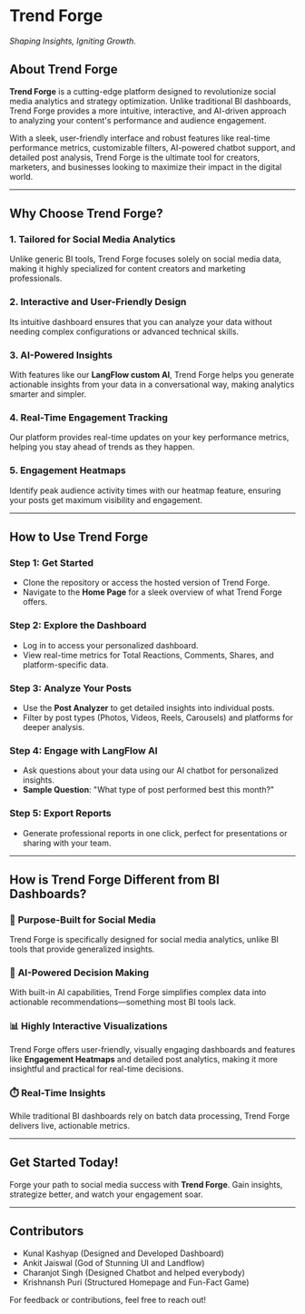 # **Trend Forge**  
*Shaping Insights, Igniting Growth.*  

## **About Trend Forge**  
**Trend Forge** is a cutting-edge platform designed to revolutionize social media analytics and strategy optimization. Unlike traditional BI dashboards, Trend Forge provides a more intuitive, interactive, and AI-driven approach to analyzing your content's performance and audience engagement.  

With a sleek, user-friendly interface and robust features like real-time performance metrics, customizable filters, AI-powered chatbot support, and detailed post analysis, Trend Forge is the ultimate tool for creators, marketers, and businesses looking to maximize their impact in the digital world.  

---

## **Why Choose Trend Forge?**  

### 1. **Tailored for Social Media Analytics**  
Unlike generic BI tools, Trend Forge focuses solely on social media data, making it highly specialized for content creators and marketing professionals.  

### 2. **Interactive and User-Friendly Design**  
Its intuitive dashboard ensures that you can analyze your data without needing complex configurations or advanced technical skills.  

### 3. **AI-Powered Insights**  
With features like our **LangFlow custom AI**, Trend Forge helps you generate actionable insights from your data in a conversational way, making analytics smarter and simpler.  

### 4. **Real-Time Engagement Tracking**  
Our platform provides real-time updates on your key performance metrics, helping you stay ahead of trends as they happen.  

### 5. **Engagement Heatmaps**  
Identify peak audience activity times with our heatmap feature, ensuring your posts get maximum visibility and engagement.  

---

## **How to Use Trend Forge**  

### Step 1: **Get Started**  
- Clone the repository or access the hosted version of Trend Forge.  
- Navigate to the **Home Page** for a sleek overview of what Trend Forge offers.  

### Step 2: **Explore the Dashboard**  
- Log in to access your personalized dashboard.  
- View real-time metrics for Total Reactions, Comments, Shares, and platform-specific data.  

### Step 3: **Analyze Your Posts**  
- Use the **Post Analyzer** to get detailed insights into individual posts.  
- Filter by post types (Photos, Videos, Reels, Carousels) and platforms for deeper analysis.  

### Step 4: **Engage with LangFlow AI**  
- Ask questions about your data using our AI chatbot for personalized insights.  
- **Sample Question**: "What type of post performed best this month?"  

### Step 5: **Export Reports**  
- Generate professional reports in one click, perfect for presentations or sharing with your team.  

---

## **How is Trend Forge Different from BI Dashboards?**  

### 🚀 **Purpose-Built for Social Media**  
Trend Forge is specifically designed for social media analytics, unlike BI tools that provide generalized insights.  

### 🤖 **AI-Powered Decision Making**  
With built-in AI capabilities, Trend Forge simplifies complex data into actionable recommendations—something most BI tools lack.  

### 📊 **Highly Interactive Visualizations**  
Trend Forge offers user-friendly, visually engaging dashboards and features like **Engagement Heatmaps** and detailed post analytics, making it more insightful and practical for real-time decisions.  

### ⏱️ **Real-Time Insights**  
While traditional BI dashboards rely on batch data processing, Trend Forge delivers live, actionable metrics.  

---

## **Get Started Today!**  
Forge your path to social media success with **Trend Forge**. Gain insights, strategize better, and watch your engagement soar.  

---

## **Contributors**  
- Kunal Kashyap (Designed and Developed Dashboard)
- Ankit Jaiswal (God of Stunning UI and Landflow)
- Charanjot Singh (Designed Chatbot and helped everybody) 
- Krishnansh Puri (Structured Homepage and Fun-Fact Game)  

For feedback or contributions, feel free to reach out!  

